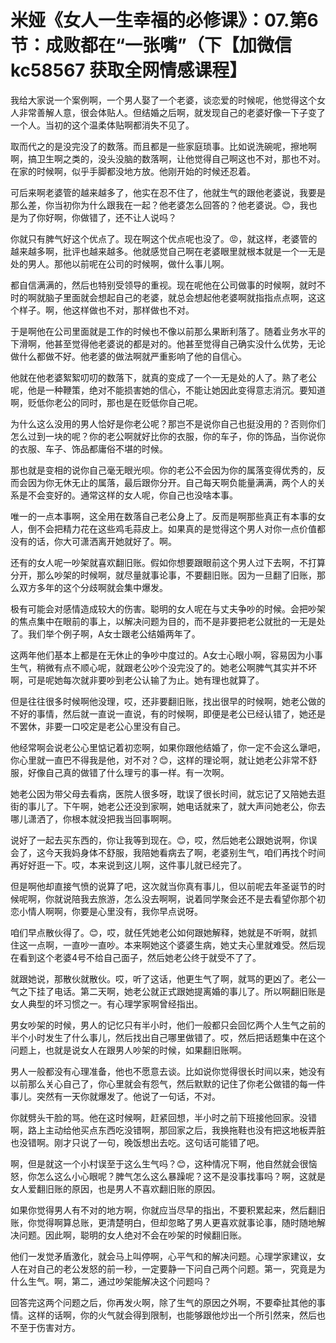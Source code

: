 # 米娅《女人一生幸福的必修课》：07.第6节：成败都在“一张嘴”（下【加微信 kc58567 获取全网情感课程】

我给大家说一个案例啊，一个男人娶了一个老婆，谈恋爱的时候呢，他觉得这个女人非常善解人意，很会体贴人。但结婚之后啊，就发现自己的老婆好像一下子变了一个人。当初的这个温柔体贴啊都消失不见了。

取而代之的是没完没了的数落。而且都是一些家庭琐事。比如说洗碗呢，擦地啊啊，搞卫生啊之类的，没头没脑的数落啊，让他觉得自己啊这也不对，那也不对。在家的时候啊，似乎手脚都没地方放。他刚开始的时候还忍着。

可后来啊老婆管的越来越多了，他实在忍不住了，他就生气的跟他老婆说，我要是那么差，你当初你为什么跟我在一起？他老婆怎么回答的？他老婆说。😊，我也是为了你好啊，你做错了，还不让人说吗？

你就只有脾气好这个优点了。现在啊这个优点呢也没了。😡，就这样，老婆管的越来越多啊，批评也越来越多。他就感觉自己啊在老婆眼里就根本就是一个一无是处的男人。那他以前呢在公司的时候啊，做什么事儿啊。

都自信满满的，然后也特别受领导的重视。现在呢他在公司做事的时候啊，就时不时的啊就脑子里面就会想起自己的老婆，就总会想起他老婆啊就指指点点啊，这这个样子。啊，他这样做也不对，那样做也不对。

于是啊他在公司里面就是工作的时候也不像以前那么果断利落了。随着业务水平的下滑啊，他甚至觉得他老婆说的都是对的。他甚至觉得自己确实没什么优势，无论做什么都做不好。他老婆的做法啊就严重影响了他的自信心。

他就在他老婆絮絮叨叨的数落下，就真的变成了一个一无是处的人了。熟了老公呢，他是一种鞭策，绝对不能损害她的信心，不能让她因此变得意志消沉。要知道啊，贬低你老公的同时，那也是在贬低你自己呢。

为什么这么没用的男人恰好是你老公呢？那岂不是说你自己也挺没用的？否则你们怎么过到一块的呢？你的老公啊就好比你的衣服，你的车子，你的饰品，当你说你的衣服、车子、饰品都庸俗不堪的时候。

那也就是变相的说你自己毫无眼光呗。你的老公不会因为你的属落变得优秀的，反而会因为你无休无止的属落，最后跟你分开。自己每天啊负能量满满，两个人的关系是不会变好的。通常这样的女人呢，你自己也没啥本事。

唯一的一点本事啊，这全用在数落自己老公身上了。反而是啊那些真正有本事的女人，倒不会把精力花在这些鸡毛蒜皮上。如果真的是觉得这个男人对你一点价值都没有的话，你大可潇洒离开她就好了。啊。

还有的女人呢一吵架就喜欢翻旧账。假如你想要跟眼前这个男人过下去啊，不打算分开，那么吵架的时候啊，就尽量就事论事，不要翻旧账。因为一旦翻了旧账，那么双方多年的这个分歧啊就会集中爆发。

极有可能会对感情造成较大的伤害。聪明的女人呢在与丈夫争吵的时候。会把吵架的焦点集中在眼前的事上，以解决问题为目的，而不是非要把老公就批的一无是处了。我们举个例子啊，A女士跟老公结婚两年了。

这两年他们基本上都是在无休止的争吵中度过的。A女士心眼小啊，容易因为小事生气，稍微有点不顺心呢，就跟老公吵个没完没了的。她老公啊脾气其实并不坏啊，可是呢她每次就非要吵到老公认输了为止。她有理也就算了。

但是往往很多时候啊他没理，哎，还非要翻旧账，找出很早的时候啊，她老公做的不好的事情，然后就一直说一直说，有的时候啊，即便是老公已经认错了，她还是不罢休，非要一口咬定是老公心里没有自己。

他经常啊会说老公心里惦记着初恋啊，如果你跟他结婚了，你一定不会这么犟吧，你心里就一直巴不得我是他，对不对？😊，这样的理论啊，就让她老公非常不舒服，好像自己真的做错了什么理亏的事一样。有一次啊。

她老公因为带父母去看病，医院人很多呀，耽误了很长时间，就忘记了又陪她去逛街的事儿了。下午啊，她老公还没到家啊，她电话就来了，就大声问她老公，你去哪儿潇洒了，你根本就没把我当回事啊啊。

说好了一起去买东西的，你让我等到现在。😊，哎，然后她老公跟她说啊，你误会了，这今天我妈身体不舒服，我陪她看病去了啊，老婆别生气，咱们再找个时间再好好逛一下。哎，本来说到这儿啊，这件事儿就已经完了。

但是啊他却直接气愤的说算了吧，这次就当你真有事儿，但以前呢去年圣诞节的时候呢啊，你就说陪我去旅游，怎么没去啊啊，说着同学聚会还不是去看望你那个初恋小情人啊啊，你要是心里没有，我你早点说呀。

咱们早点散伙得了。😊，哎，就任凭她老公如何跟她解释，她就是不听啊，就抓住这一点啊，一直吵一直吵。本来啊她这个婆婆生病，她丈夫心里就难受。然后现在看到这个老婆4号不给自己面子，然后她老公终于就受不了了。

就跟她说，那散伙就散伙。哎，听了这话，他更生气了啊，就骂的更凶了。老公一气之下挂了电话。第二天啊，她老公就正式跟她提离婚的事儿了。所以啊翻旧账是女人典型的坏习惯之一。有心理学家啊曾经指出。

男女吵架的时候，男人的记忆只有半小时，他们一般都只会回忆两个人生气之前的半个小时发生了什么事儿，然后找出自己哪里做错了。哎，然后把话题集中在这个问题上，也就是说女人在跟男人吵架的时候，如果翻旧账啊。

男人一般都没有心理准备，他也不愿意去谈。比如说你觉得很长时间以来，她没有以前那么关心自己了，你心里就会有怨气，然后默默的记住了你老公做错的每一件事儿。突然有一天你就爆发了。他说了一句话，不对。

你就劈头干脸的骂。他在这时候啊，赶紧回想，半小时之前下班接他回家。没错啊，路上主动给他买点东西吃没错啊，那回家之后，我换拖鞋也没有把这地板弄脏也没错啊。刚才只说了一句，晚饭想出去吃。这句话可能错了吧。

啊，但是就这一个小村误至于这么生气吗？😊，这种情况下啊，他自然就会很恼怒，你怎么这么小心眼呢？脾气怎么这么暴躁呢？这不是没事找事吗？啊，这就是女人爱翻旧账的原因，也是男人不喜欢翻旧账的原因。

如果你觉得男人有不对的地方啊，你就应当尽早的指出，不要积累起来，然后翻旧账，你觉得啊算总账，更清楚明白，但却忽略了男人更喜欢就事论事，随时随地解决问题。因此啊，聪明的女人绝对不会在吵架的时候翻旧账。

他们一发觉矛盾激化，就会马上叫停啊，心平气和的解决问题。心理学家建议，女人在对自己的老公发怒的前一秒，一定要静一下问自己两个问题。第一，究竟是为什么生气。啊，第二，通过吵架能解决这个问题吗？

回答完这两个问题之后，你再发火啊，除了生气的原因之外啊，不要牵扯其他的事情。这样的话啊，你的火气就会得到限制，也能够跟他炒出一个所引然来，然后也不至于伤害对方。

